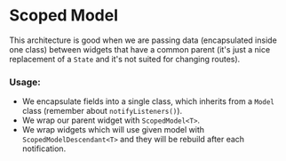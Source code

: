 # Scoped Model
This architecture is good when we are passing data (encapsulated inside one class) between widgets that have a common parent (it's just a nice replacement of a `State` and it's not suited for changing routes).

### __Usage:__
+ We encapsulate fields into a single class, which inherits from a `Model` class (remember about `notifyListeners()`).
+ We wrap our parent widget with `ScopedModel<T>`.
+ We wrap widgets which will use given model with `ScopedModelDescendant<T>` and they will be rebuild after each notification.